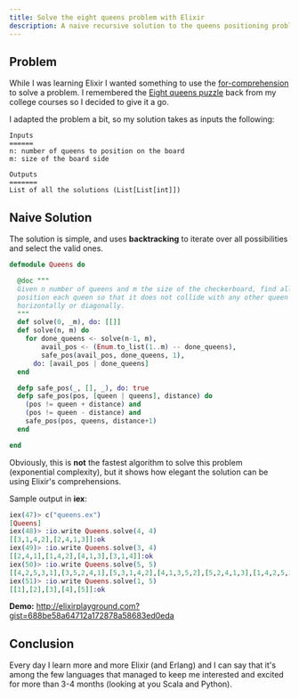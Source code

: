 ```yaml
---
title: Solve the eight queens problem with Elixir
description: A naive recursive solution to the queens positioning problem using Elixir comprehensions.
---
```


## Problem

While I was learning Elixir I wanted something to use the [for-comprehension](http://elixir-lang.org/getting-started/comprehensions.html) to solve a problem. I remembered the [Eight queens puzzle](https://en.wikipedia.org/wiki/Eight_queens_puzzle) back from my college courses so I decided to give it a go.

I adapted the problem a bit, so my solution takes as inputs the following:

```
Inputs
======
n: number of queens to position on the board
m: size of the board side

Outputs
=======
List of all the solutions (List[List[int]])
```

## Naive Solution

The solution is simple, and uses **backtracking** to iterate over all possibilities and select the valid ones.

```elixir
defmodule Queens do

  @doc """
  Given n number of queens and m the size of the checkerboard, find all solutions to 
  position each queen so that it does not collide with any other queen vertically, 
  horizontally or diagonally.
  """
  def solve(0, _m), do: [[]]
  def solve(n, m) do
    for done_queens <- solve(n-1, m),
        avail_pos <- (Enum.to_list(1..m) -- done_queens),
        safe_pos(avail_pos, done_queens, 1), 
      do: [avail_pos | done_queens]
  end

  defp safe_pos(_, [], _), do: true
  defp safe_pos(pos, [queen | queens], distance) do
    (pos != queen + distance) and 
    (pos != queen - distance) and 
    safe_pos(pos, queens, distance+1)
  end

end
```

Obviously, this is **not** the fastest algorithm to solve this problem (exponential complexity), but it shows how elegant the solution can be using Elixir's comprehensions.

Sample output in **iex**:

```elixir
iex(47)> c("queens.ex")
[Queens]
iex(48)> :io.write Queens.solve(4, 4)
[[3,1,4,2],[2,4,1,3]]:ok
iex(49)> :io.write Queens.solve(3, 4)
[[2,4,1],[1,4,2],[4,1,3],[3,1,4]]:ok
iex(50)> :io.write Queens.solve(5, 5)
[[4,2,5,3,1],[3,5,2,4,1],[5,3,1,4,2],[4,1,3,5,2],[5,2,4,1,3],[1,4,2,5,3],[2,5,3,1,4],[1,3,5,2,4],[3,1,4,2,5],[2,4,1,3,5]]:ok
iex(51)> :io.write Queens.solve(1, 5)
[[1],[2],[3],[4],[5]]:ok
```

**Demo:** http://elixirplayground.com?gist=688be58a64712a172878a58683ed0eda

## Conclusion

Every day I learn more and more Elixir (and Erlang) and I can say that it's among the few languages that managed to keep me interested and excited for more than 3-4 months (looking at you Scala and Python).

